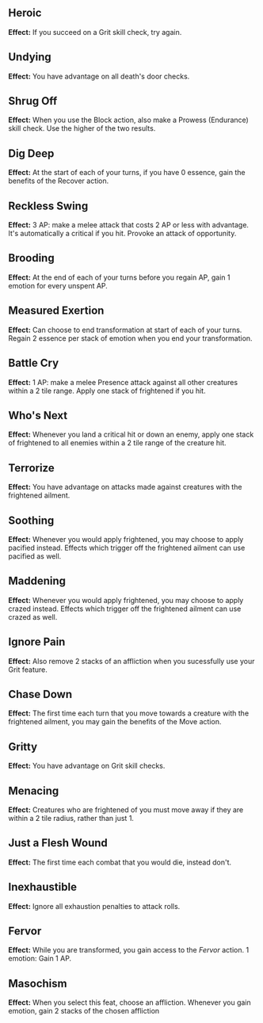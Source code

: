 ## Heroic
**Effect:** If you succeed on a Grit skill check, try again.

## Undying
**Effect:** You have advantage on all death's door checks.

## Shrug Off
**Effect:** When you use the Block action, also make a Prowess (Endurance) skill check. Use the higher of the two results.

## Dig Deep
**Effect:** At the start of each of your turns, if you have 0 essence, gain the benefits of the Recover action.

## Reckless Swing
**Effect:** 3 AP: make a melee attack that costs 2 AP or less with advantage. It's automatically a critical if you hit. Provoke an attack of opportunity.

## Brooding
**Effect:** At the end of each of your turns before you regain AP, gain 1 emotion for every unspent AP.

## Measured Exertion
**Effect:** Can choose to end transformation at start of each of your turns. Regain 2 essence per stack of emotion when you end your transformation.

## Battle Cry
**Effect:** 1 AP: make a melee Presence attack against all other creatures within a 2 tile range. Apply one stack of frightened if you hit.

## Who's Next
**Effect:** Whenever you land a critical hit or down an enemy, apply one stack of frightened to all enemies within a 2 tile range of the creature hit.

## Terrorize
**Effect:** You have advantage on attacks made against creatures with the frightened ailment.

## Soothing
**Effect:** Whenever you would apply frightened, you may choose to apply pacified instead. Effects which trigger off the frightened ailment can use pacified as well.

## Maddening
**Effect:** Whenever you would apply frightened, you may choose to apply crazed instead. Effects which trigger off the frightened ailment can use crazed as well.

## Ignore Pain
**Effect:** Also remove 2 stacks of an affliction when you sucessfully use your Grit feature.

## Chase Down
**Effect:** The first time each turn that you move towards a creature with the frightened ailment, you may gain the benefits of the Move action.

## Gritty
**Effect:** You have advantage on Grit skill checks.

## Menacing
**Effect:** Creatures who are frightened of you must move away if they are within a 2 tile radius, rather than just 1.

## Just a Flesh Wound
**Effect:** The first time each combat that you would die, instead don't.

## Inexhaustible
**Effect:** Ignore all exhaustion penalties to attack rolls.

## Fervor
**Effect:** While you are transformed, you gain access to the *Fervor* action. 1 emotion: Gain 1 AP.

## Masochism
**Effect:** When you select this feat, choose an affliction. Whenever you gain emotion, gain 2 stacks of the chosen affliction

